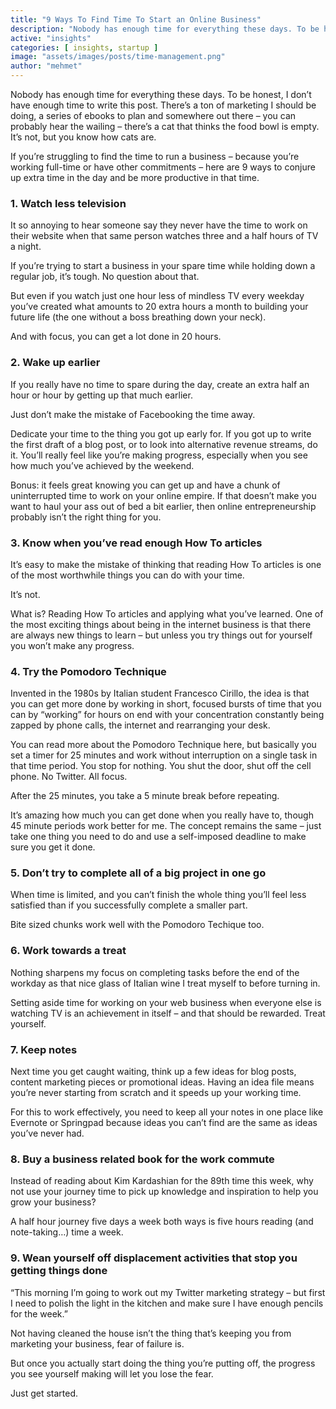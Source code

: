 ```yaml
---
title: "9 Ways To Find Time To Start an Online Business"
description: "Nobody has enough time for everything these days. To be honest, I don’t have enough time to write this post. There’s a ton of marketing I should be doing, a series of ebooks to plan and somewhere out there – you can probably hear the wailing – there’s a cat that thinks the food bowl is empty."
active: "insights"
categories: [ insights, startup ]
image: "assets/images/posts/time-management.png"
author: "mehmet"
---
```

Nobody has enough time for everything these days. To be honest, I don’t have enough time to write this post. There’s a ton of marketing I should be doing, a series of ebooks to plan and somewhere out there – you can probably hear the wailing – there’s a cat that thinks the food bowl is empty.
It’s not, but you know how cats are.

If you’re struggling to find the time to run a business – because you’re working full-time or have other commitments – here are 9 ways to conjure up extra time in the day and be more productive in that time.

### 1. Watch less television
It so annoying to hear someone say they never have the time to work on their website when that same person watches three and a half hours of TV a night.

If you’re trying to start a business in your spare time while holding down a regular job, it’s tough. No question about that.

But even if you watch just one hour less of mindless TV every weekday you’ve created what amounts to 20 extra hours a month to building your future life (the one without a boss breathing down your neck).

And with focus, you can get a lot done in 20 hours.

### 2. Wake up earlier
If you really have no time to spare during the day, create an extra half an hour or hour by getting up that much earlier.

Just don’t make the mistake of Facebooking the time away.

Dedicate your time to the thing you got up early for. If you got up to write the first draft of a blog post, or to look into alternative revenue streams, do it. You’ll really feel like you’re making progress, especially when you see how much you’ve achieved by the weekend.

Bonus: it feels great knowing you can get up and have a chunk of uninterrupted time to work on your online empire. If that doesn’t make you want to haul your ass out of bed a bit earlier, then online entrepreneurship probably isn’t the right thing for you.

### 3. Know when you’ve read enough How To articles
It’s easy to make the mistake of thinking that reading How To articles is one of the most worthwhile things you can do with your time.

It’s not.

What is? Reading How To articles and applying what you’ve learned. One of the most exciting things about being in the internet business is that there are always new things to learn – but unless you try things out for yourself you won’t make any progress.

### 4. Try the Pomodoro Technique
Invented in the 1980s by Italian student Francesco Cirillo, the idea is that you can get more done by working in short, focused bursts of time that you can by “working” for hours on end with your concentration constantly being zapped by phone calls, the internet and rearranging your desk.

You can read more about the Pomodoro Technique here, but basically you set a timer for 25 minutes and work without interruption on a single task in that time period. You stop for nothing. You shut the door, shut off the cell phone. No Twitter. All focus.

After the 25 minutes, you take a 5 minute break before repeating.

It’s amazing how much you can get done when you really have to, though 45 minute periods work better for me. The concept remains the same – just take one thing you need to do and use a self-imposed deadline to make sure you get it done.

### 5. Don’t try to complete all of a big project in one go
When time is limited, and you can’t finish the whole thing you’ll feel less satisfied than if you successfully complete a smaller part.

Bite sized chunks work well with the Pomodoro Techique too.

### 6. Work towards a treat
Nothing sharpens my focus on completing tasks before the end of the workday as that nice glass of Italian wine I treat myself to before turning in.

Setting aside time for working on your web business when everyone else is watching TV is an achievement in itself – and that should be rewarded. Treat yourself.

### 7. Keep notes
Next time you get caught waiting, think up a few ideas for blog posts, content marketing pieces or promotional ideas. Having an idea file means you’re never starting from scratch and it speeds up your working time.

For this to work effectively, you need to keep all your notes in one place like Evernote or Springpad because ideas you can’t find are the same as ideas you’ve never had.

### 8. Buy a business related book for the work commute
Instead of reading about Kim Kardashian for the 89th time this week, why not use your journey time to pick up knowledge and inspiration to help you grow your business?

A half hour journey five days a week both ways is five hours reading (and note-taking…) time a week.

### 9. Wean yourself off displacement activities that stop you getting things done
“This morning I’m going to work out my Twitter marketing strategy – but first I need to polish the light in the kitchen and make sure I have enough pencils for the week.”

Not having cleaned the house isn’t the thing that’s keeping you from marketing your business, fear of failure is.

But once you actually start doing the thing you’re putting off, the progress you see yourself making will let you lose the fear.

Just get started.